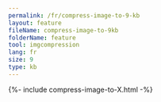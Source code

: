 ```yaml
---
permalink: /fr/compress-image-to-9-kb
layout: feature
fileName: compress-image-to-9kb
folderName: feature
tool: imgcompression
lang: fr
size: 9
type: kb
---
```


{%- include compress-image-to-X.html -%}
